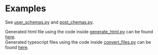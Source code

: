 # Examples

See [user_schemas.py](schemas/user_schemas.py) and [post_chemas.py](schemas/post_schemas.py).

Generated html file using the code inside [generate_html.py](generate_html.py) can be found [here](https://schema-creator-example.tiiny.site/). <br />
Generated typescript files using the code inside [convert_files.py](convert_files.py) can be found [here](generated/typescript/).